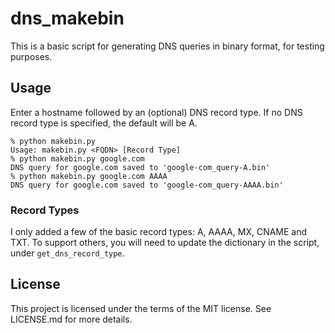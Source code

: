 # dns_makebin

This is a basic script for generating DNS queries in binary format, for testing purposes. 

## Usage

Enter a hostname followed by an (optional) DNS record type. If no DNS record type is specified, the default will be A.

```
% python makebin.py           
Usage: makebin.py <FQDN> [Record Type]
% python makebin.py google.com
DNS query for google.com saved to 'google-com_query-A.bin'
% python makebin.py google.com AAAA
DNS query for google.com saved to 'google-com_query-AAAA.bin'
```

### Record Types

I only added a few of the basic record types: A, AAAA, MX, CNAME and TXT. To support others, you will need to update the dictionary in the script, under `get_dns_record_type`.

## License

This project is licensed under the terms of the MIT license. See LICENSE.md for more details.
